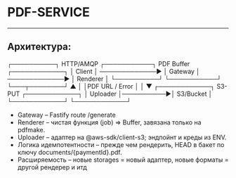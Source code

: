 # PDF-SERVICE
---

## Архитектура:

┌──────────┐   HTTP/AMQP    ┌───────────┐   PDF Buffer   ┌────────────┐
│  Client  │ ─────────────► │  Gateway  │ ─────────────► │  Renderer  │
└──────────┘                └───────────┘                └───┬────────┘
                                   ▲                         │
                                   │PDF URL / Error          │
                                   │                         ▼
                              ┌────────────┐   S3-PUT   ┌────────────┐
                              │  Uploader  │──────────►│  S3/Bucket │
                              └────────────┘            └────────────┘


* Gateway – Fastify route /generate 
* Renderer – чистая функция (job) => Buffer, завязана только на pdfmake.
* Uploader – адаптер на @aws-sdk/client-s3; эндпойнт и креды из ENV.
* Логика идемпотентности – прежде чем рендерить, HEAD в бакет по ключу documents/{paymentId}.pdf.
* Расширяемость – новые storages = новый адаптер, новые форматы = другой рендерер и итд

